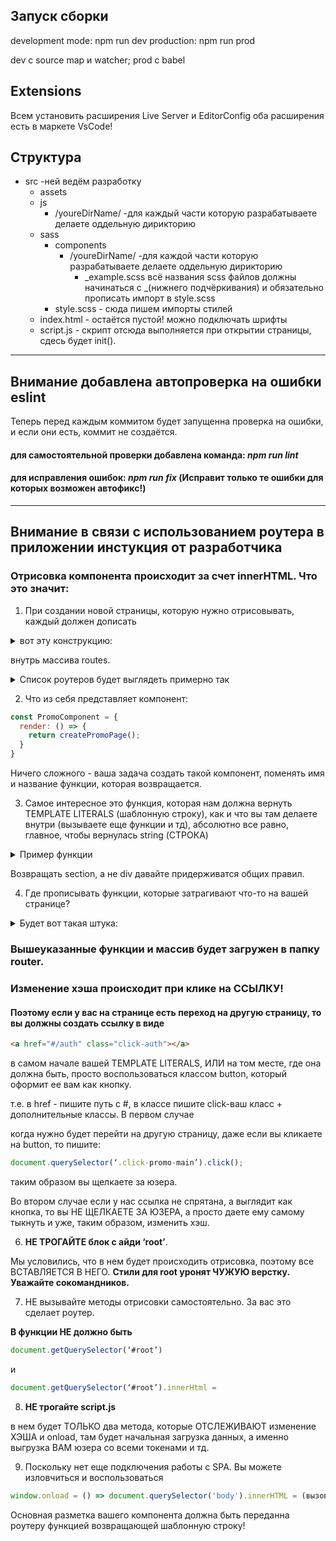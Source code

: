 ## Запуск сборки

development mode: npm run dev
production: npm run prod

dev с source map и watcher;
prod с babel

## Extensions

Всем установить расширения Live Server и EditorConfig оба расширения есть в маркете VsCode!

## Структура 

- src -ней ведём разработку
    - assets 
    - js
        - /youreDirName/ -для каждый части которую разрабатываете делаете оддельную дирикторию
    - sass
        - components
            - /youreDirName/ -для каждой части которую разрабатываете делаете оддельную дирикторию
               - _example.scss всё названия scss файлов должны начинаться с _(нижнего подчёркивания) и обязательно прописать импорт в style.scss
        - style.scss - сюда пишем импорты стилей
    - index.html - остаётся пустой! можно подключать шрифты
    - script.js - скрипт отсюда выполняется при открытии страницы, сдесь будет init().
  
---

## Внимание добавлена автопроверка на ошибки eslint

Теперь перед каждым коммитом будет запущенна проверка на ошибки, и если они есть, коммит не создаётся.

#### для самостоятельной проверки добавлена команда: _npm run lint_
#### для исправления ошибок: _npm run fix_  (Исправит только те ошибки для которых возможен автофикс!)

---
## Внимание в связи с использованием роутера в приложении инстукция от разработчика

### Отрисовка компонента происходит за счет innerHTML. Что это значит:

1. При создании новой страницы, которую нужно отрисовывать, каждый должен дописать
<details><summary>вот эту конструкцию:</summary>

````JavaScript
{ path: '/(путь, по которому мы переходим), component: (название компонента,который используем) }
````

</details>

внутрь массива routes.

<details><summary>Список роутеров будет выглядеть примерно так</summary>
  
````JavaScript
const routes = [
  { path: '/', component: PromoComponent, },
  { path: '/auth', component: AuthComponent, },
  ect.
];
````
</details>




2. Что из себя представляет компонент:

````JavaScript
const PromoComponent = {
  render: () => {
    return createPromoPage();
  }
} 
````

Ничего сложного - ваша задача создать такой компонент, поменять имя и название функции, которая возвращается.

3. Самое интересное это функция, которая нам должна вернуть TEMPLATE LITERALS (шаблонную строку), как и что вы там делаете внутри (вызываете еще функции и тд), абсолютно все равно, главное, чтобы вернулась string (СТРОКА)

  <details><summary>Пример функции</summary>
  
  ````JavaScript
  function mainGameRender() {
  const template = `
  <section class="game_main__wrapper">
    <div class="game_main">
      <div class="main__field">
        <div class="card-game">
          <div class="card-text card-text--quest">
            <span class="sentence sentence--first-part"></span>
            <input class="sentence sentence--target-word"></input>
            <span class="sentence sentence--last-part"></span>
          </div>
          <div class="separator"></div>
          <span class="card-text card-text--translate"></span>
        </div>
        <div class="arrow arrow--left"></div>
        <div class="arrow arrow--right"></div>
      </div>
      <div class="translate__word"></div>
      <div class="progress-bar">
        <div class="progress">
          <div class="progress-done"></div>
        </div>
      </div>
    </div>
  </section>
  `;
  return template;
}
  ````
</details>

Возвращать section, а не div давайте придерживатся общих правил. 

4. Где прописывать функции, которые затрагивают что-то на вашей странице?

<details><summary>Будет вот такая штука:</summary>
  
````JavaScropt
switch(path) {
    case '/': {
        clickAuth();
    }
    case '/auth’: {
        controlForm();
      clickStart();
    }
  }
````  
Вы просто будете дописывать соответствующий case и там вызывать необходимые вам методы.

</details>

### Вышеуказанные функции и массив будет загружен в папку router.


### Изменение хэша происходит при клике на ССЫЛКУ! 

#### Поэтому если у вас на странице есть переход на другую страницу, то вы должны создать ссылку в виде
````html
<a href="#/auth" class="click-auth"></a>
```` 
в самом начале вашей TEMPLATE LITERALS, 
ИЛИ на том месте, где она должна быть, просто воспользоваться классом button, который оформит ее вам как кнопку. 

т.е. в href - пишите путь с #, в классе пишите click-ваш класс + дополнительные классы.
В первом случае

когда нужно будет перейти на другую страницу, даже если вы кликаете на button, то пишите:

```JavaScript
document.querySelector(‘.click-promo-main’).click();
```
таким образом вы щелкаете за юзера.

Во втором случае
если у нас ссылка не спрятана, а выглядит как кнопка, то вы НЕ ЩЕЛКАЕТЕ ЗА ЮЗЕРА, а просто даете ему самому тыкнуть и уже, таким образом, изменить хэш.

6. __НЕ ТРОГАЙТЕ блок с айди ‘root’__. 

Мы условились, что в нем будет происходить отрисовка, поэтому все ВСТАВЛЯЕТСЯ В НЕГО. __Стили для root уронят ЧУЖУЮ верстку. Уважайте сокомандников.__

7. НЕ вызывайте методы отрисовки самостоятельно. 
За вас это сделает роутер.

__В функции НЕ должно быть__ 

````JavaScript
document.getQuerySelector(‘#root’)
````
и 
````JavaScript
document.getQuerySelector(‘#root’).innerHtml =  
````

8. __НЕ трогайте script.js__

в нем будет ТОЛЬКО два метода, которые ОТСЛЕЖИВАЮТ изменение ХЭША и onload, 
там будет начальная загрузка данных, а именно выгрузка ВАМ юзера со всеми токенами и тд. 

9. Поскольку нет еще подключения работы с SPA. Вы можете изловчиться и воспользоваться

````JavaScript
window.onload = () => document.querySelector('body').innerHTML = (вызов своей страницы)();
````
Основная разметка вашего компонента должна быть переданна роутеру функцией возвращающей шаблонную строку!

